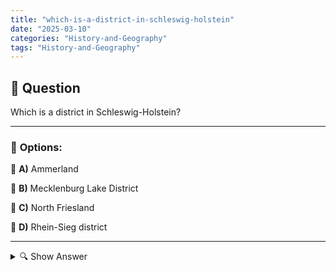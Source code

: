 ```yaml
---
title: "which-is-a-district-in-schleswig-holstein"
date: "2025-03-10"
categories: "History-and-Geography"
tags: "History-and-Geography"
---
```


## 📌 **Question**

Which is a district in Schleswig-Holstein?



---

### 📝 **Options:**

🔘 **A)** Ammerland

🔘 **B)** Mecklenburg Lake District

🔘 **C)** North Friesland

🔘 **D)** Rhein-Sieg district

---

<details>
  <summary>🔍 Show Answer</summary>

  <p>
💡  <b>Correct Answer:</b>  c
  </p>
  <p>
    📖<b>Explanation:</b>
    In Germany, Schleswig-Holstein is one of the 16 federal states and is divided into several districts that serve as regional administrative units. A county includes several municipalities and is responsible for local affairs. Nordfriesland is a well-known district in Schleswig-Holstein, Germany. In contrast, Ammerland and Mecklenburg Lake District belong to other federal states, while the Rhein-Sieg district is located in North Rhine-Westphalia. This knowledge helps to identify the correct answer to the question of a district in Schleswig-Holstein.
  </p>
</details>
